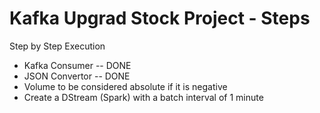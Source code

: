 # Kafka Upgrad Stock Project - Steps

Step by Step Execution
	
  * Kafka Consumer -- DONE
  * JSON Convertor -- DONE
  * Volume to be considered absolute if it is negative
  * Create a DStream (Spark) with a batch interval of 1 minute

